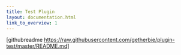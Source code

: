 ```yaml
---
title: Test Plugin
layout: documentation.html
link_to_overview: 1
---
```


[githubreadme https://raw.githubusercontent.com/getherbie/plugin-test/master/README.md]
